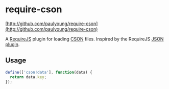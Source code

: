 require-cson
============
[http://github.com/paulyoung/require-cson](http://github.com/paulyoung/require-cson)

A [RequireJS](http://requirejs.org/) plugin for loading [CSON](https://github.com/bevry/cson) files. Inspired by the RequireJS [JSON plugin](https://github.com/millermedeiros/requirejs-plugins/blob/master/src/json.js).

## Usage
```js
define(['cson!data'], function(data) {
  return data.key;
});
```
